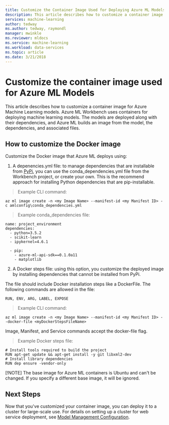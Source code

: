 ```yaml
---
title: Customize the Container Image Used for Deploying Azure ML Models | Microsoft Docs
description: This article describes how to customize a container image for Azure Machine Learning models
services: machine-learning
author: tedway
ms.author: tedway, raymondl
manager: mwinkle
ms.reviewer: mldocs
ms.service: machine-learning
ms.workload: data-services
ms.topic: article
ms.date: 3/21/2018
---
```


# Customize the container image used for Azure ML Models

This article describes how to customize a container image for Azure Machine Learning models.  Azure ML Workbench uses containers for deploying machine learning models. The models are deployed along with their dependencies, and Azure ML builds an image from the model, the dependencies, and associated files.

## How to customize the Docker image
Customize the Docker image that Azure ML deploys using:

1. A depenencies.yml file: to manage dependencies that are installable from [PyPi]( https://pypi.python.org/pypi), you can use the conda_dependencies.yml file from the Workbench project, or create your own. This is the recommend approach for installing Python dependencies that are pip-installable.

> Example CLI command:

    az ml image create -n <my Image Name> --manifest-id <my Manifest ID> -c amlconfig\conda_dependencies.yml 

> Example conda_dependencies file: 

    name: project_environment
    dependencies:
      - python=3.5.2
      - scikit-learn
      - ipykernel=4.6.1
    
      - pip:
        - azure-ml-api-sdk==0.1.0a11
        - matplotlib
        
2. A Docker steps file: using this option, you customize the deployed image by installing dependencies that cannot be installed from PyPi. 

The file should include Docker installation steps like a DockerFile. The following commands are allowed in the file: 

	RUN, ENV, ARG, LABEL, EXPOSE

> Example CLI command:

    az ml image create -n <my Image Name> --manifest-id <my Manifest ID> --docker-file <myDockerStepsFileName> 

Image, Manifest, and Service commands accept the docker-file flag.

> Example Docker steps file:

    # Install tools required to build the project
    RUN apt-get update && apt-get install -y git libxml2-dev
    # Install library dependencies
    RUN dep ensure -vendor-only

[!NOTE] The base image for Azure ML containers is Ubuntu and can't be changed. If you specify a different base image, it will be ignored.

## Next Steps
Now that you've customized your container image, you can deploy it to a cluster for large-scale use.  For details on setting up a cluster for web service deployment, see [Model Management Configuration](deployment-setup-configuration.md). 
